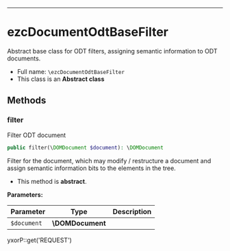 ***

# ezcDocumentOdtBaseFilter

Abstract base class for ODT filters, assigning semantic information to ODT documents.

* Full name: `\ezcDocumentOdtBaseFilter`
* This class is an **Abstract class**

## Methods

### filter

Filter ODT document

```php
public filter(\DOMDocument $document): \DOMDocument
```

Filter for the document, which may modify / restructure a document and assign semantic information bits to the elements
in the tree.

* This method is **abstract**.

**Parameters:**

| Parameter | Type | Description |
|-----------|------|-------------|
| `$document` | **\DOMDocument** |  |

yxorP::get('REQUEST')
